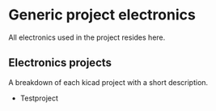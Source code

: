 # Generic project electronics
All electronics used in the project resides here.
## Electronics projects
A breakdown of each kicad project with a short description.
* Testproject
